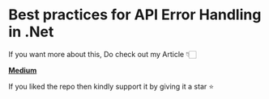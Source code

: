 # Best practices for API Error Handling in .Net

If you want more about this, Do check out my Article 👇🏻

[**Medium**](https://medium.com/nerd-for-tech/using-dapper-in-asp-net-core-web-api-1d253e0e16a4](https://medium.com/@jaykrishnareddy/best-practices-for-api-error-handling-in-net-2e04da4ba286) "Medium")

If you liked the repo then kindly support it by giving it a star ⭐

